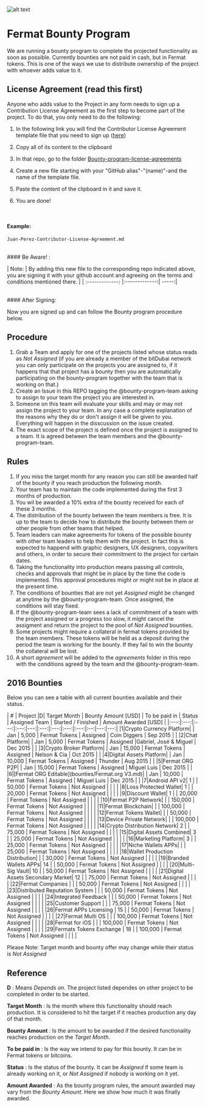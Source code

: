 ![alt text](https://github.com/bitDubai/media-kit/blob/master/MediaKit/Fermat%20Branding/Fermat%20Logotype/Fermat_Logo_3D.png "Fermat Logo")

# Fermat Bounty Program

We are running a bounty program to complete the projected functionality as soon as possible. Currently bounties are not paid in cash, but in Fermat tokens. This is one of the ways we use to distribute ownership of the project with whoever adds value to it. 

## License Agreement (read this first)
Anyone who adds value to the Project in any form needs to sign up a Contribution License Agreement as the first step to become part of the project. To do that, you only need to do the following:
 

1. In the following link you will find the Contributor License Agreement template file that you need to sign up  ([here](https://github.com/bitDubai/contribution-program/blob/master/license-agreements/Contributor-License-Agreement.md))
2. Copy all of its content to the clipboard 
3. In that repo, go to the folder [Bounty-program-license-agreements](https://github.com/bitDubai/contribution-program/tree/master/license-agreements/Bounty-program-license-agreements)

4. Create a new file starting with your "GitHub alias"-"(name)"-and the name of the template file.
5. Paste the content of the clipboard in it and save it.
6. You are done!
<br>

#### Example: 

```shell
Juan-Perez-Contributor-License-Agreement.md
```

<br>
#### Be Aware! : 

| Note:        | By adding this new file to the corresponding repo indicated above, you are signing it with your github account and agreeing on the terms and conditions mentioned there.            | 
| :-------------: |:-------------:| -----:|

<br>
#### After Signing: 

Now you are signed up and can follow the Bounty program procedure below.

## Procedure

1. Grab a Team and apply for one of the projects listed whose status reads as _Not Assigned_ (if you are already a member of the bitDubai network you can only participate on the projects you are assigned to, if it happens that that project has a bounty then you are automatically participating on the bounty-program together with the team that is working on that.)
2. Create an Issue in this REPO tagging the @bounty-program-team asking to assign to your team the project you are interested in.
3. Someone on this team will evaluate your skills and may or may not assign the project to your team. In any case a complete explanation of the reasons why they do or don't assign it will be given to you. Everything will happen in the disscussion on the issue created.
4. The exact scope of the project is defined once the project is assigned to a team. It is agreed between the team members and the @bounty-program-team.

## Rules

1. If you miss the target month for any reason you can still be awarded half of the bounty if you reach production the following month.
2. Your team has to maintain the code implemented during the first 3 months of production. 
3. You wil be awarded a 10% extra of the bounty received for each of these 3 months.
4. The distribution of the bounty between the team members is free. It is up to the team to decide how to distribute the bounty between them or other people from other teams that helped.
5. Team leaders can make agreements for tokens of the possible bounty with other team leaders to help them with the project. In fact this is expected to happend with graphic designers, UX designers, copywriters and others, in order to secure their commitment to the project for certain dates.
6. Taking the functionality into production means passing all controls, checks and approvals that might be in place by the time the code is implemented. This approval procedures might or might not be in place at the present time.
7. The conditions of bounties that are not yet _Assigned_ might be changed at anytime by the @bounty-program-team. Once assigned, the conditions will stay fixed.
8. If the @bounty-program-team sees a lack of commitment of a team with the project assigned or a progress too slow, it might cancel the assigment and return the project to the pool of _Not Assigned_ bounties.
9. Some projects might require a collateral in fermat tokens provided by the team members. These tokens will be held as a deposit during the period the team is working for the bounty. If they fail to win the bounty the collateral will be lost.
10. A short _agreement_ will be added to the _agreements_ folder in this repo with the conditions agreed by the team and the @bounty-program-team.



## 2016 Bounties

Below you can see a table with all current bounties available and their status. 

| # | Project |D|  Target Month | Bounty Amount [USD] | To be paid in | Status | Assigned Team | Started / Finished | Amount Awarded [USD] |
|:---:|:---:|:---:|:---:|---:|:---:|:---:|:---:|:---:|:--:|---:|---:|
|1|Crypto Currency Platform|  | Jan | 5,000 | Fermat Tokens | Assigned | Coin Diggers | Sep 2015 | | 
|2|Chat Platform|  | Jan | 5,000 | Fermat Tokens | Assigned |Gabriel, José & Miguel | Dec 2015 | | 
|3|Crypto Broker Platform| | Jan | 15,000 | Fermat Tokens | Assigned | Nelson & Cía | Oct 2015 | | 
|4|Digital Assets Platform| | Jan | 10,000 | Fermat Tokens | Assigned | Thunder | Aug 2015 | | 
|5|Fermat ORG P2P| | Jan | 15,000 | Fermat Tokens | Assigned | Miguel Luis | Dec 2015 | | 
|6|[Fermat ORG Editable](bounties/Fermat.org V3.md)| | Jan | 10,000 | Fermat Tokens | Assigned | Miguel Luis | Dec 2015 | | 
|7|Android API v2| 1 | | 50,000 | Fermat Tokens | Not Assigned | | | | 
|8|Loss Protected Wallet| 1 | | 20,000 | Fermat Tokens | Not Assigned | | | | 
|9|Discount Wallet| 1 | | 20,000 | Fermat Tokens | Not Assigned | | | | 
|10|Fermat P2P Network| | | 150,000 | Fermat Tokens | Not Assigned | | | | 
|11|Fermat Blockchain| |  | 100,000 | Fermat Tokens | Not Assigned | | | | 
|12|Fermat Tokens Wallet| | | 50,000 | Fermat Tokens | Not Assigned | | | | 
|13|Device Private Network| | | 100,000 | Fermat Tokens | Not Assigned | | | | 
|14|Crypto Distribution Network| 2 | | 75,000 | Fermat Tokens | Not Assigned | | | | 
|15|Digital Assets Combined| 3 | | 25,000 | Fermat Tokens | Not Assigned | | | | 
|16|Marketing Platform| 3 | | 25,000 | Fermat Tokens | Not Assigned | | | | 
|17|Niche Wallets APPs| | | 25,000 | Fermat Tokens | Not Assigned | | | | 
|18|Wallet Production Distribution| | | 30,000 | Fermat Tokens | Not Assigned | | | | 
|19|Branded Wallets APPs| 14 | | 50,000 | Fermat Tokens | Not Assigned | | | | 
|20|Multi-Sig Vault| 10 | | 50,000 | Fermat Tokens | Not Assigned | | | | 
|21|Digital Assets Secondary Market| 12 |  | 75,000 | Fermat Tokens | Not Assigned | | | | 
|22|Fermat Companies |  |  | 50,000 | Fermat Tokens | Not Assigned | | | | 
|23|Distributed Reputation System |  |  | 50,000 | Fermat Tokens | Not Assigned | | | | 
|24|Integrated Feedback |  |  | 50,000 | Fermat Tokens | Not Assigned | | | | 
|25|Customer Support |  |  | 75,000 | Fermat Tokens | Not Assigned | | | | 
|26|Fermat APPs Licensing | 15 | | 50,000 | Fermat Tokens | Not Assigned | | | | 
|27|Fermat Multi OS | | | 100,000 | Fermat Tokens | Not Assigned | | | | 
|28|Fermat for iOS | |  | 100,000 | Fermat Tokens | Not Assigned | | | | 
|29|Fermats Tokens Exchange | 18 | | 100,000 | Fermat Tokens | Not Assigned | | | | 


Please Note: Target month and bounty offer may change while their status is _Not Assigned_

## Reference 

**D** : Means _Depends on_. The project listed dependes on other project to be completed in order to be started. 

**Target Month** : Is the month where this functionality should reach production. It is considered to hit the target if it reaches production any day of that month.

**Bounty Amount** : Is the amount to be awarded if the desired functionality reaches production on the _Target Month_. 

**To be paid in** : Is the way we intend to pay for this bounty. It can be in Fermat tokens or bitcoins.

**Status** : Is the status of the bounty. It can be _Assigned_ if some team is already working on it, or _Not Assigned_ if nobody is working on it yet.

**Amount Awarded** : As the bounty program rules, the amount awarded may vary from the _Bounty Amount_. Here we show how much it was finally awarded.
